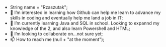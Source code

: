 - String name = "Rzaszutak";
- 👀 I’m interested in learning how Github can help me learn to advance my skills in coding and eventually help me land a job in IT;
- 🌱 I’m currently learning Java and SQL in school. Looking to expannd my knowledge of the 2, and also learn Powershell and HTML;
- 💞️ I’m looking to collaborate on...not sure yet;
- 📫 How to reach me (null + "at the moment");

<!---
Rzaszutak/Rzaszutak is a ✨ special ✨ repository because its `README.md` (this file) appears on your GitHub profile.
You can click the Preview link to take a look at your changes.
--->

